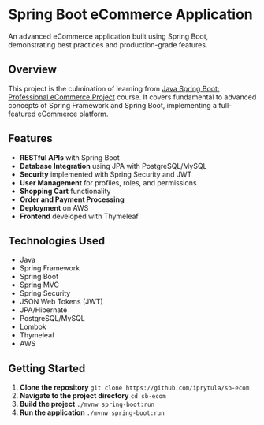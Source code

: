 # Spring Boot eCommerce Application

An advanced eCommerce application built using Spring Boot, demonstrating best practices and production-grade features.

## Overview

This project is the culmination of learning from [Java Spring Boot: Professional eCommerce Project](https://www.udemy.com/course/spring-boot-using-intellij-build-a-real-world-project/) course. It covers fundamental to advanced concepts of Spring Framework and Spring Boot, implementing a full-featured eCommerce platform.

## Features

- **RESTful APIs** with Spring Boot
- **Database Integration** using JPA with PostgreSQL/MySQL
- **Security** implemented with Spring Security and JWT
- **User Management** for profiles, roles, and permissions
- **Shopping Cart** functionality
- **Order and Payment Processing**
- **Deployment** on AWS
- **Frontend** developed with Thymeleaf

## Technologies Used

- Java
- Spring Framework
- Spring Boot
- Spring MVC
- Spring Security
- JSON Web Tokens (JWT)
- JPA/Hibernate
- PostgreSQL/MySQL
- Lombok
- Thymeleaf
- AWS

## Getting Started

1. **Clone the repository** 
    ```git clone https://github.com/iprytula/sb-ecom```
2. **Navigate to the project directory**
    ```cd sb-ecom```
3. **Build the project** 
    ```./mvnw spring-boot:run```
4. **Run the application** 
    ```./mvnw spring-boot:run```